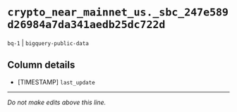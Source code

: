 # `crypto_near_mainnet_us._sbc_247e589d26984a7da341aedb25dc722d`
`bq-1` | `bigquery-public-data`

## Column details
* [TIMESTAMP] `last_update`

-------------------------------------------------------------------------------
*Do not make edits above this line.*
